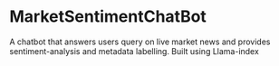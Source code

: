 # MarketSentimentChatBot
A chatbot that answers users query on live market news and provides sentiment-analysis and metadata labelling. Built using Llama-index
